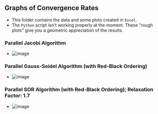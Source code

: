 ## Graphs of Convergence Rates
* This folder contains the data and some plots created in `Excel`.
* The `Python` script isn't working properly at the moment. These "rough plots" give you a geometric appreciation of the results.
  
### Parallel Jacobi Algorithm 
* ![image](https://github.com/user-attachments/assets/8c49ee01-b359-4731-adb1-b01838acfc83)
### Parallel Gauss-Seidel Algorithm (with Red-Black Ordering)
* ![image](https://github.com/user-attachments/assets/ba825ec4-fbfb-4556-9d1f-c690ca51b2ef)
### Parallel SOR Algorithm (with Red-Black Ordering); Relaxation Factor: 1.7
* ![image](https://github.com/user-attachments/assets/a3e67ca3-0567-4388-851c-939aeb0e7505)


